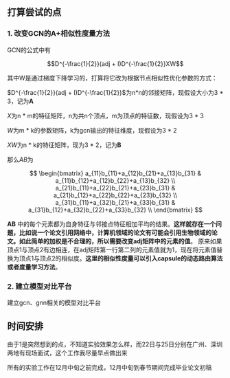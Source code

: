 ## 打算尝试的点

### 1. 改变GCN的A+相似性度量方法

GCN的公式中有

$$D^{-\frac{1}{2}}(adj + I)D^{-\frac{1}{2}}XW$$

其中W是通过梯度下降学习的，打算将它改为根据节点相似性优化参数的方式：

$D^{-\frac{1}{2}}(adj + I)D^{-\frac{1}{2}}$为n*n的邻接矩阵，现假设大小为3 * 3，记为**A**

$X$为n * m的特征矩阵，n为共n个顶点，m为顶点的特征数，现假设为3 * 3

$W$为m * k的参数矩阵，k为gcn输出的特征维度，现假设为3 * 2

$XW$为n * k的特征矩阵，现为3 * 2，记为**B**

那么$AB$为

$$
\begin{bmatrix}
   a_{11}b_{11}+a_{12}b_{21}+a_{13}b_{31} & a_{11}b_{12}+a_{12}b_{22}+a_{13}b_{32} \\
   a_{21}b_{11}+a_{22}b_{21}+a_{23}b_{31} & a_{21}b_{12}+a_{22}b_{22}+a_{23}b_{32} \\
   a_{31}b_{11}+a_{32}b_{21}+a_{33}b_{31} & a_{31}b_{12}+a_{32}b_{22}+a_{33}b_{32} \\
\end{bmatrix}
$$

**AB** 中的每个元素都为自身特征与邻接点特征相加平均的结果。**这样就存在一个问题，比如说一个论文引用网络中，计算机领域的论文有可能会引用生物领域的论文。如此简单的加权是不合理的，所以需要改变adj矩阵中的元素的值**。 原来如果顶点1与顶点2有边相连，在adj矩阵第一行第二列的元素值就为1，现在将元素值替换为顶点1与顶点2的相似度。**这里的相似性度量可以引入capsule的动态路由算法或者度量学习方法**。



### 2. 建立模型对比平台

建立gcn、gnn相关的模型对比平台


## 时间安排

由于1是突然想到的点，不知道实验效果怎么样，而22日与25日分别在广州、深圳两地有现场面试，这个工作我尽量早点做出来

所有的实验工作在12月中旬之前完成，12月中旬到春节期间完成毕业论文初稿
